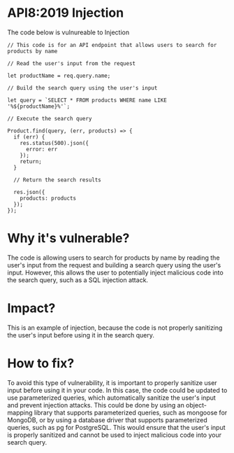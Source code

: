 # API8:2019 Injection

The code below is vulnureable to Injection


```
// This code is for an API endpoint that allows users to search for products by name

// Read the user's input from the request

let productName = req.query.name;

// Build the search query using the user's input

let query = `SELECT * FROM products WHERE name LIKE '%${productName}%'`;

// Execute the search query

Product.find(query, (err, products) => {
  if (err) {
    res.status(500).json({
      error: err
    });
    return;
  }

  // Return the search results
  
  res.json({
    products: products
  });
});
```

# Why it's vulnerable?
The code is allowing users to search for products by name by reading the user's input from the request and building a search query using the user's input. However, this allows the user to potentially inject malicious code into the search query, such as a SQL injection attack.

# Impact?
This is an example of injection, because the code is not properly sanitizing the user's input before using it in the search query.

# How to fix?
To avoid this type of vulnerability, it is important to properly sanitize user input before using it in your code. In this case, the code could be updated to use parameterized queries, which automatically sanitize the user's input and prevent injection attacks. This could be done by using an object-mapping library that supports parameterized queries, such as mongoose for MongoDB, or by using a database driver that supports parameterized queries, such as pg for PostgreSQL. This would ensure that the user's input is properly sanitized and cannot be used to inject malicious code into your search query.
